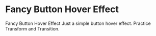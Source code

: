 # Fancy Button Hover Effect
 Fancy Button Hover Effect
Just a simple button hover effect. Practice Transform and Transition.

